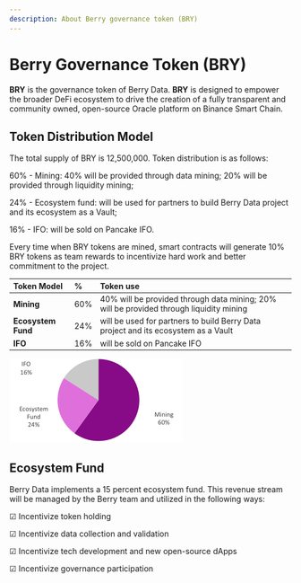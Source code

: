 ```yaml
---
description: About Berry governance token (BRY)
---
```


# Berry Governance Token \(BRY\)

**BRY** is the governance token of Berry Data. **BRY** is designed to empower the broader DeFi ecosystem to drive the creation of a fully transparent and community owned, open-source Oracle platform on Binance Smart Chain.

## Token Distribution Model

The total supply of BRY is 12,500,000. Token distribution is as follows:

60% - Mining: 40% will be provided through data mining; 20% will be provided through liquidity mining;

24% - Ecosystem fund: will be used for partners to build Berry Data project and its ecosystem as a Vault;

16% - IFO: will be sold on Pancake IFO.

Every time when BRY tokens are mined, smart contracts will generate 10% BRY tokens as team rewards to incentivize hard work and better commitment to the project.

| Token Model | % | Token use |
| :--- | :--- | :--- |
| **Mining** | 60% | 40% will be provided through data mining; 20% will be provided through liquidity mining |
| **Ecosystem Fund** | 24% | will be used for partners to build Berry Data project and its ecosystem as a Vault |
| **IFO** | 16% | will be sold on Pancake IFO |

![Token allocation model of BRY](../../.gitbook/assets/image%20%283%29.png)

## Ecosystem Fund

Berry Data implements a 15 percent ecosystem fund. This revenue stream will be managed by the Berry team and utilized in the following ways:

☑ Incentivize token holding

☑ Incentivize data collection and validation

☑ Incentivize tech development and new open-source dApps

☑ Incentivize governance participation

